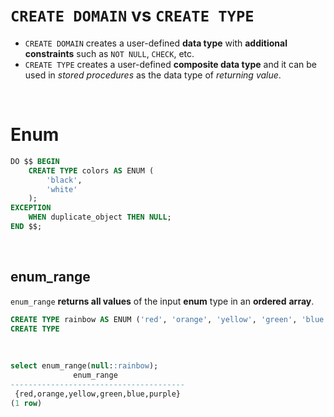 # `CREATE DOMAIN` vs `CREATE TYPE`
- `CREATE DOMAIN` creates a user-defined **data type** with **additional constraints** such as `NOT NULL`, `CHECK`, etc.
- `CREATE TYPE` creates a user-defined **composite data type** and it can be used in *stored procedures* as the data type of *returning value*.

<br>

# Enum
```sql
DO $$ BEGIN
    CREATE TYPE colors AS ENUM (
        'black', 
        'white'
    );
EXCEPTION
    WHEN duplicate_object THEN NULL;
END $$;
```

<br>

## enum_range
`enum_range` **returns all values** of the input **enum** type in an **ordered** **array**.<br>

```sql
CREATE TYPE rainbow AS ENUM ('red', 'orange', 'yellow', 'green', 'blue', 'purple');
CREATE TYPE
```

<br>

```sql
select enum_range(null::rainbow);
              enum_range
---------------------------------------
 {red,orange,yellow,green,blue,purple}
(1 row)
```
